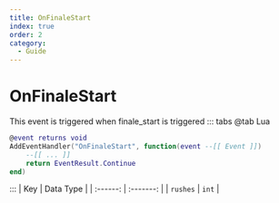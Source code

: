 ```yaml
---
title: OnFinaleStart
index: true
order: 2
category:
  - Guide
---
```


# OnFinaleStart
This event is triggered when finale_start is triggered
::: tabs
@tab Lua
```lua
@event returns void
AddEventHandler("OnFinaleStart", function(event --[[ Event ]])
    --[[ ... ]]
    return EventResult.Continue
end)
```

:::
|    Key   | Data Type |
| :------: | :-------: |
| `rushes` |   `int`   |